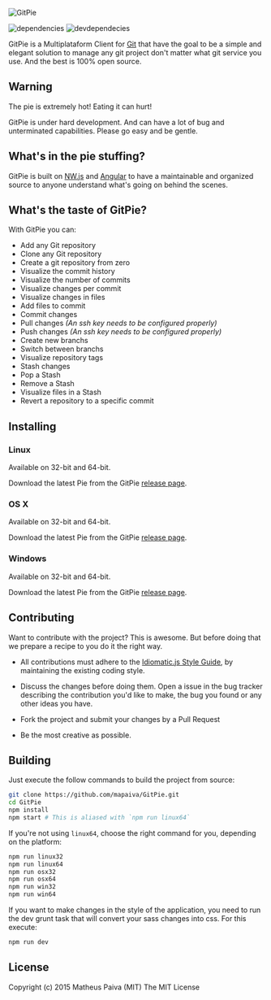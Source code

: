 ![GitPie](https://github.com/mapaiva/GitPie/blob/master/resources/images/gitpie-banner.png)

![dependencies](https://david-dm.org/mapaiva/GitPie.svg) ![devdependecies](https://david-dm.org/mapaiva/GitPie/dev-status.svg?style=flat)

GitPie is a Multiplataform Client for [Git](https://git-scm.com/) that have the goal to be a simple and elegant solution to manage any git project don't matter what git service you use. And the best is 100% open source.

## Warning
The pie is extremely hot! Eating it can hurt!

GitPie is under hard development. And can have a lot of bug and unterminated capabilities. Please go easy and be gentle.

## What's in the pie stuffing?

GitPie is built on [NW.js](https://github.com/nwjs/nw.js) and [Angular](https://github.com/angular/angular) to have a maintainable and organized source to anyone understand what's going on behind the scenes.

## What's the taste of GitPie?

With GitPie you can:

- Add any Git repository
- Clone any Git repository
- Create a git repository from zero
- Visualize the commit history
- Visualize the number of commits
- Visualize changes per commit
- Visualize changes in files
- Add files to commit
- Commit changes
- Pull changes *(An ssh key needs to be configured properly)*
- Push changes *(An ssh key needs to be configured properly)*
- Create new branchs
- Switch between branchs
- Visualize repository tags
- Stash changes
- Pop a Stash
- Remove a Stash
- Visualize files in a Stash
- Revert a repository to a specific commit

## Installing

### Linux

Available on 32-bit and 64-bit.

Download the latest Pie from the GitPie [release page](https://github.com/mapaiva/GitPie/releases).

### OS X

Available on 32-bit and 64-bit.

Download the latest Pie from the GitPie [release page](https://github.com/mapaiva/GitPie/releases).

### Windows

Available on 32-bit and 64-bit.

Download the latest Pie from the GitPie [release page](https://github.com/mapaiva/GitPie/releases).

## Contributing
Want to contribute with the project? This is awesome. But before doing that we prepare a recipe to you do it the right way.

- All contributions must adhere to the [Idiomatic.js Style Guide](https://github.com/rwaldron/idiomatic.js), by maintaining the existing coding style.

- Discuss the changes before doing them. Open a issue in the bug tracker describing the contribution you'd like to make, the bug you found or any other ideas you have.

- Fork the project and submit your changes by a Pull Request

- Be the most creative as possible.

## Building

Just execute the follow commands to build the project from source:

```bash
git clone https://github.com/mapaiva/GitPie.git
cd GitPie
npm install
npm start # This is aliased with `npm run linux64`
```

If you're not using `linux64`, choose the right command for you, depending on the platform:

```sh
npm run linux32
npm run linux64
npm run osx32
npm run osx64
npm run win32
npm run win64
```

If you want to make changes in the style of the application, you need to run the dev grunt task that will convert your sass changes into css. For this execute:

```bash
npm run dev
```

## License
Copyright (c) 2015 Matheus Paiva (MIT) The MIT License
